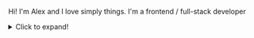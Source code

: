 Hi! I'm Alex and I love simply things.
I'm a frontend / full-stack developer

<details>
  <summary>Click to expand!</summary>
  

</details>
